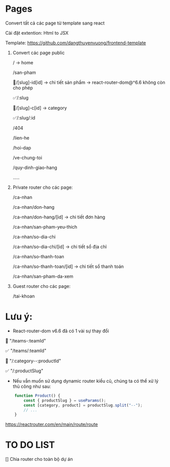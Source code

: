# Pages

Convert tất cả các page từ template sang react

Cài đặt extention: Html to JSX

Template: https://github.com/dangthuyenvuong/frontend-template

1. Convert các page public

    / -> home

    /san-pham

    🚫/[slug]-id[id] -> chi tiết sản phẩm  -> react-router-dom@^6.6 không còn cho phép

    ✅/:slug

    🚫/[slug]-c[id] -> category

    ✅/:slug/:id

    /404

    /lien-he

    /hoi-dap

    /ve-chung-toi

    /quy-dinh-giao-hang

    .....
    

2. Private router cho các page:

    /ca-nhan

    /ca-nhan/don-hang

    /ca-nhan/don-hang/[id] -> chi tiết đơn hàng

    /ca-nhan/san-pham-yeu-thich

    /ca-nhan/so-dia-chi

    /ca-nhan/so-dia-chi/[id] -> chi tiết sổ địa chỉ

    /ca-nhan/so-thanh-toan

    /ca-nhan/so-thanh-toan/[id] -> chi tiết sổ thanh toán
    
    /ca-nhan/san-pham-da-xem

3. Guest router cho các page:

    /tai-khoan



# Lưu ý:

- React-router-dom v6.6 đã có 1 vài sự thay đổi

🚫 "/teams-:teamId"

✅ "/teams/:teamId"

🚫 "/:category--:productId"

✅ "/:productSlug"

- Nếu vẫn muốn sử dụng dynamic router kiểu cũ, chúng ta có thể xử lý thủ công như sau:

```jsx
    function Product() {
        const { productSlug } = useParams();
        const [category, product] = productSlug.split("--");
        // ...
    }
```

https://reactrouter.com/en/main/route/route


# TO DO LIST

[] Chia router cho toàn bộ dự án